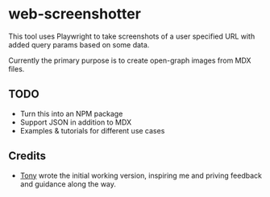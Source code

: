 # web-screenshotter

This tool uses Playwright to take screenshots of a user specified URL with added query params based on some data.

Currently the primary purpose is to create open-graph images from MDX files.

## TODO

- Turn this into an NPM package
- Support JSON in addition to MDX
- Examples & tutorials for different use cases

## Credits

- [Tony](https://github.com/talves) wrote the initial working version, inspiring me and priving feedback and guidance along the way.